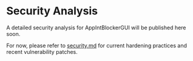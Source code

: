 # Security Analysis

A detailed security analysis for AppIntBlockerGUI will be published here soon.

For now, please refer to [security.md](security.md) for current hardening practices and recent vulnerability patches.